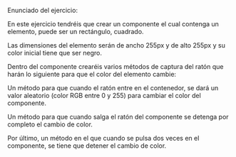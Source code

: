 Enunciado del ejercicio:

En este ejercicio tendréis que crear un componente el cual contenga un elemento, puede ser un rectángulo, cuadrado.

Las dimensiones del elemento serán de ancho 255px y de alto 255px y su color inicial tiene que ser negro.

Dentro del componente crearéis varios métodos de captura del ratón que harán lo siguiente para que el color del elemento cambie:

Un método para que cuando el ratón entre en el contenedor, se dará un valor aleatorio (color RGB entre 0 y 255) para cambiar el color del componente.

Un método para que cuando salga el ratón del componente se detenga por completo el cambio de color.

Por último, un método en el que cuando se pulsa dos veces en el componente, se tiene que detener el cambio de color.
